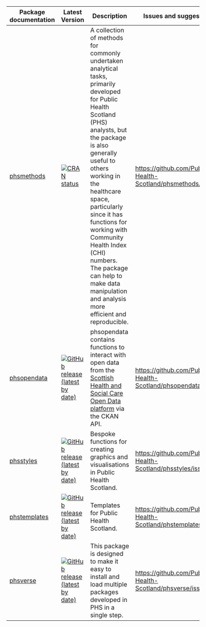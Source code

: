| Package documentation  | Latest Version | Description | Issues and suggestions |
|-	|- |- |- |
| [phsmethods](https://public-health-scotland.github.io/phsmethods/) | [![CRAN status](https://www.r-pkg.org/badges/version/phsmethods)](https://CRAN.R-project.org/package=phsmethods)  |  A collection of methods for commonly undertaken analytical tasks, primarily developed for Public Health Scotland (PHS) analysts, but the package is also generally useful to others working in the healthcare space, particularly since it has functions for working with Community Health Index (CHI) numbers. The package can help to make data manipulation and analysis more efficient and reproducible. |  https://github.com/Public-Health-Scotland/phsmethods/issues |
| [phsopendata](https://public-health-scotland.github.io/phsopendata/) | [![GitHub release (latest by date)](https://img.shields.io/github/v/release/Public-Health-Scotland/phsopendata)](https://github.com/Public-Health-Scotland/phsopendata/releases/latest) | phsopendata contains functions to interact with open data from the [Scottish Health and Social Care Open Data platform](https://www.opendata.nhs.scot/) via the CKAN API. | https://github.com/Public-Health-Scotland/phsopendata/issues |
| [phsstyles](https://public-health-scotland.github.io/phsstyles/) | [![GitHub release (latest by date)](https://img.shields.io/github/v/release/Public-Health-Scotland/phsstyles)](https://github.com/Public-Health-Scotland/phsstyles/releases/latest) | Bespoke functions for creating graphics and visualisations in Public Health Scotland. | https://github.com/Public-Health-Scotland/phsstyles/issues 	|
| [phstemplates](https://public-health-scotland.github.io/phstemplates/) 	| [![GitHub release (latest by date)](https://img.shields.io/github/v/release/Public-Health-Scotland/phstemplates)](https://github.com/Public-Health-Scotland/phstemplates/releases/latest) | Templates for Public Health Scotland. | https://github.com/Public-Health-Scotland/phstemplates/issues 	|
| [phsverse](https://github.com/Public-Health-Scotland/phsverse) | [![GitHub release (latest by date)](https://img.shields.io/github/v/release/Public-Health-Scotland/phsverse)](https://github.com/Public-Health-Scotland/phsverse/releases/latest) | This package is designed to make it easy to install and load multiple packages developed in PHS in a single step. | https://github.com/Public-Health-Scotland/phsverse/issues 	|
